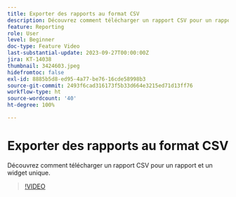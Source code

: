 ```yaml
---
title: Exporter des rapports au format CSV
description: Découvrez comment télécharger un rapport CSV pour un rapport et un widget unique.
feature: Reporting
role: User
level: Beginner
doc-type: Feature Video
last-substantial-update: 2023-09-27T00:00:00Z
jira: KT-14038
thumbnail: 3424603.jpeg
hidefromtoc: false
exl-id: 8885b5d8-ed95-4a77-be76-16cde58998b3
source-git-commit: 2493f6cad316173f5b33d664e3215ed71d13ff76
workflow-type: ht
source-wordcount: '40'
ht-degree: 100%

---
```


# Exporter des rapports au format CSV

Découvrez comment télécharger un rapport CSV pour un rapport et un widget unique.

>[!VIDEO](https://video.tv.adobe.com/v/3424603/?learn=on)
